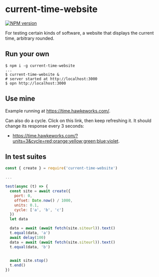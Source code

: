 # current-time-website
[![NPM version][npm-image]][npm-url]

For testing certain kinds of software, a website that displays the
current time, arbitrary rounded.

## Run your own

```terminal
$ npm i -g current-time-website
...
$ current-time-website &
# server started at http://localhost:3000
$ opn http://localhost:3000
```

## Use mine

Example running at <https://time.hawkeworks.com/>.

Can also do a cycle. Click on this link, then keep refreshing it. It
should change its response every 3 seconds:

* <https://time.hawkeworks.com/?units=3&cycle=red;orange;yellow;green;blue;violet>.

## In test suites

```js
const { create } = require('current-time-website')

...

test(async (t) => {
  const site = await create({
    port: 0,
    offset: Date.now() / 1000,
    units: 0.1,
    cycle: ['a', 'b', 'c']
  })
  let data

  data = await (await fetch(site.siteurl)).text()
  t.equal(data, 'a')
  await delay(100)
  data = await (await fetch(site.siteurl)).text()
  t.equal(data, 'b')

  
  await site.stop()
  t.end()
})

```

[npm-image]: https://img.shields.io/npm/v/current-time-website.svg?style=flat-square
[npm-url]: https://npmjs.org/package/current-time-website
